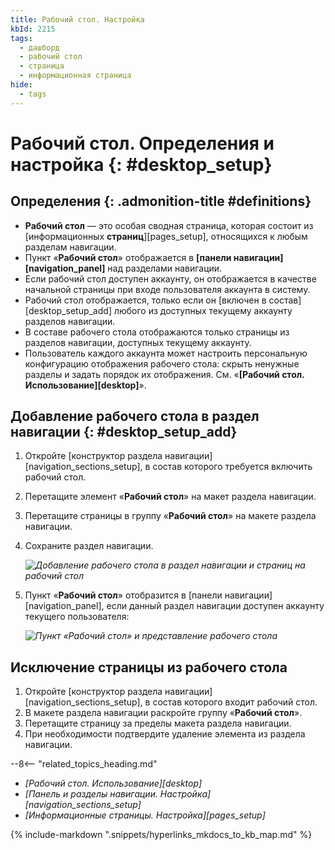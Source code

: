 ```yaml
---
title: Рабочий стол. Настройка
kbId: 2215
tags:
  - дашборд
  - рабочий стол
  - страница
  - информационная страница
hide:
  - tags
---
```


# Рабочий стол. Определения и настройка {: #desktop_setup}

<div class="admonition question" markdown="block">

## Определения {: .admonition-title #definitions}

- **Рабочий стол** — это особая сводная страница, которая состоит из [информационных **страниц**][pages_setup], относящихся к любым разделам навигации.
- Пункт «**Рабочий стол**» отображается в **[панели навигации][navigation_panel]** над разделами навигации.
- Если рабочий стол доступен аккаунту, он отображается  в качестве начальной страницы при входе пользователя аккаунта в систему.
- Рабочий стол отображается, только если он [включен в состав][desktop_setup_add] любого из доступных текущему аккаунту разделов навигации.
- В составе рабочего стола отображаются только страницы из разделов навигации, доступных текущему аккаунту.
- Пользователь каждого аккаунта может настроить персональную конфигурацию отображения рабочего стола: скрыть ненужные разделы и задать порядок их отображения. См. «**[Рабочий стол. Использование][desktop]**».

</div>

## Добавление рабочего стола в раздел навигации {: #desktop_setup_add}

1. Откройте [конструктор раздела навигации][navigation_sections_setup], в состав которого требуется включить рабочий стол.
2. Перетащите элемент «**Рабочий стол**» на макет раздела навигации.
3. Перетащите страницы в группу «**Рабочий стол**» на макете раздела навигации.
4. Сохраните раздел навигации.

    _![Добавление рабочего стола в раздел навигации и страниц на рабочий стол](desktop_add_page.png)_

5. Пункт «**Рабочий стол**» отобразится в [панели навигации][navigation_panel], если данный раздел навигации доступен аккаунту текущего пользователя:

    _![Пункт «Рабочий стол» и представление рабочего стола](desktop_item.png)_

## Исключение страницы из рабочего стола

1. Откройте [конструктор раздела навигации][navigation_sections_setup], в состав которого входит рабочий стол.
2. В макете раздела навигации раскройте группу «**Рабочий стол**».
3. Перетащите страницу за пределы макета раздела навигации.
4. При необходимости подтвердите удаление элемента из раздела навигации.

<div class="relatedTopics">

--8<-- "related_topics_heading.md"

- *[Рабочий стол. Использование][desktop]*
- *[Панель и разделы навигации. Настройка][navigation_sections_setup]*
- *[Информационные страницы. Настройка][pages_setup]*

</div>

{%
include-markdown ".snippets/hyperlinks_mkdocs_to_kb_map.md"
%}
